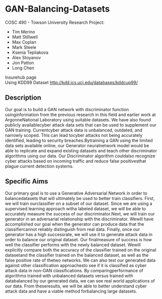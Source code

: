 # GAN-Balancing-Datasets
COSC 490 - Towson University Research Project:
- Tim Merino
- Matt Stillwell
- Max Coplan
- Mark Steele
- Ksenia Tepliakova
- Alex Stoyanov
- Jon Patton
- Long Chen

Insurehub page   
Using KDD99 Dataset http://kdd.ics.uci.edu/databases/kddcup99/

## Description
Our goal is to build a GAN network with discriminator function usinginformation from the previous research in this field and earlier work at ArgonneNational Laboratory using suitable datasets. We have also found publicly availablecyber attack data sets that can be used to supplement our GAN training. Currentcyber attack data is unbalanced, outdated, and narrowly scoped. This can lead tocyber attacks not being accurately identified, leading to security breaches.Bytraining a GAN using the limited data sets available online, our Generator neuralnetwork model would be able to replicate and expand existing datasets and teach other discriminator algorithms using our data. Our Discriminator algorithm couldalso recognize cyber attacks based on incoming traffic and reduce false positivesthat plague current detection systems.


## Specific Aims
Our primary goal is to use a Generative Adversarial Network in order to balancedatasets that will ultimately be used to better train classifiers. First, we will train ourclassifier on a subset of our dataset. Since we are using a supervised learning approach witha labeled dataset, we will be able to accurately measure the success of our discriminator.Next, we will train our generator in an adversarial relationship with the discriminator. ​Wewill have accomplished our goal when the generator can produce data that the classifiercannot reliably distinguish from real data. ​Finally, once our generator has a high successrate, we will use it to generate attack data in order to balance our original dataset. Our finalmeasure of success is how well the classifier performs with the newly balanced dataset. Wewill explicitly compare both the accuracy of the classifier trained on the original datasetand the classifier trained on the balanced dataset, as well as the false positive rate of thetwo networks. ​We can also test our generated data against other classification approachesto see if it is classified as cyber attack data in non-GAN classifications. By comparingperformance of algorithms trained with unbalanced datasets versus trained with databalanced by our generated data, we can see real world applications of our data. From theseresults, we will be able to better understand cyber attack data and have a viable method forbalancing large datasets.
